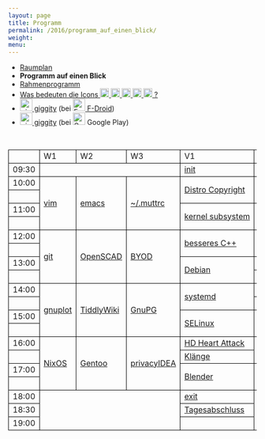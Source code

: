 ```yaml
---
layout: page
title: Programm
permalink: /2016/programm_auf_einen_blick/
weight:
menu:
---
```

<style type="text/css">
table {
border-collapse:collapse;
}
table td{
border:1px solid #000000;
padding-left:  8px;
padding-right: 8px;
}
</style>

* <a href="../programm_raumplan/">Raumplan</a>
* <span style="font-weight: bold;">Programm auf einen Blick</span>
* <a href="../programm_rahmen/">Rahmenprogramm</a>
* <a href="../programm_was_bedeuten_die_icons">Was bedeuten die Icons <img height="18" width="18" src="../../images/workshop.svg"> <img height="18" width="18" src="../../images/talk.svg"> <img height="18" width="18" src="../../images/talk2.svg"> <img height="18" width="18" src="../../images/lightning.svg"> <img height="18" width="18" src="../../images/lpic.svg"> ?</a>
* <a href="https://f-droid.org/repository/browse/?fdid=net.gaast.giggity" target="_blank"><img height="25" src="../../images/giggity.png" alt="giggity-Logo" title="giggity-Logo" />&nbsp;giggity</a> (bei
<a href="https://f-droid.org/" target="_blank"><img height="25" src="../../images/fdroid.png" alt="F-Droid-Logo" title="F-Droid-Logo" />&nbsp;F-Droid</a>)
* <a href="https://play.google.com/store/apps/details?id=net.gaast.giggity" target="_blank"><img height="25" src="../../images/giggity.png" alt="giggity-Logo" title="giggity-Logo" />&nbsp;giggity</a> (bei
<img height="25" src="../../images/googleplay.png" alt="Google-Play-Logo" title="Google-Play-Logo" />&nbsp;Google Play)

<p><br/></p>

<table>

<tr><td></td><td>W1</td><td>W2</td><td>W3</td><td>V1</td><td>V2</td><td>V3</td><td>V4</td><td>Observatorium</td><td>LPIC</td><td>Teckids</td><td></td></tr>

<tr><td>09:30</td>
<td colspan="3"></td>
<td>            <a class="talk2" href="../programm/tuebix-init">init</a></td>
<td colspan="6"></td>
<td>09:30</td></tr>

<tr><td>10:00</td>
<td rowspan="4"><a class="work"></a><a href="../programm/toni-zimmer-vim-fuer-nicht-mehr-beginner-und-noch-nicht-fortgeschrittene">vim</a></td>
<td rowspan="4"><a class="work"></a><a href="../programm/david-elias-kuenstle-gnu-emacs-101">emacs</a></td>
<td rowspan="4"><a class="work"></a><a href="../programm/sven-guckes-mutt-konfigurieren/">~/.muttrc</a></td>
<td rowspan="2"><a class="talk"></a><a href="../programm/carsten-emde-warum-ist-es-fast-unmoeglich-eine-linux-distribution-weiterzugeben">Distro Copyright</a></td>
<td rowspan="2"><a class="talk"></a><a href="../programm/olaf-flebbe-docker-docker-docker">Docker</a></td>
<td rowspan="2"><a class="talk"></a><a href="../programm/cornelius-koelbel-open-source-mehr-faktor-authentifizierung-mit-privacyidea">privacyIDEA</a></td>
<td rowspan="2"><a class="talk"></a><a href="../programm/janko-dietzsch-statistik-mit-r">Statistik&nbsp;mit&nbsp;R</a></td>
<td rowspan="5">&nbsp;</td>
<td rowspan="4">&nbsp;</td>
<td rowspan="16"><a class="work"></a><a href="../../kinder/">Teckids</a></td>
<td>10:00</td></tr>

<tr><td>&nbsp;</td><td></td></tr>

<tr><td>11:00</td>
<td rowspan="2"><a class="talk"></a><a href="../programm/arnd-bergmann-maintaining-a-large-linux-kernel-subsystem">kernel&nbsp;subsystem</a></td>
<td rowspan="2"><a class="talk"></a><a href="../programm/holger-gantikow-der-wal-im-windkanal-docker-container-fuer-scientific-computing">Docker und Scientific Computing</a></td>
<td rowspan="2"><a class="talk"></a><a href="../programm/robert-scheck-mein-erstes-selbstgebautes-rpm-paket">RPM</a></td>
<td rowspan="2"><a class="talk"></a><a href="../programm/roland-imme-xelatex-fuer-praesentationen">XeLaTeX</a></td>
<td>11:00</td></tr>

<tr><td>&nbsp;</td><td></td></tr>

<tr><td>12:00</td>
<td rowspan="4"><a class="work"></a><a href="../programm/knut-franke-fit-for-git">git</a></td>
<td rowspan="4"><a class="work"></a><a href="../programm/klaus-knopper-3d-konstruktion-und-3d-druck-mit-openscad-und-slic3r">OpenSCAD</a></td>
<td rowspan="4"><a class="work"></a><a href="../programm/felix-bauer-byod-ota-deanonymisierung">BYOD</a></td>
<td rowspan="2"><a class="talk"></a><a href="../programm/rainer-grimm-15-tipps-fuer-besseres-cplusplus-oder-warum-es-nur-10-wurden">besseres C++</a></td>
<td rowspan="2"><a class="talk"></a><a href="../programm/sebastian-klingberg-high-performance-computing-mit-docker">HPC mit Docker</a></td>
<td rowspan="4"><a class="light"></a><a href="../programm_raumplan#firstlightningtalk">Lightning Talks</a></td>
<td            ><a class="talk"></a><a href="../programm/wolfgang-engelmann-mit-lyx-master-doktorarbeit-schreiben">LyX</a></td>
<td rowspan="4"><a class="lpic"></a><a href="../../lpic/">LPIC</a></td>
<td>12:00</td></tr>

<tr><td></td>
<td            ><a class="talk"></a><a href="../programm/frederik-milkau-das-php-framework-typo3-flow">TYPO3 Flow</a></td>
<td            ><a class="talk" href="../programm/ruth-und-daniel-gottschall-cornelia-heinitz-das-tuebinger-80cm-teleskop/">Teleskop</a></td>
<td></td></tr>

<tr><td>13:00</td>
<td rowspan="2"><a class="talk"></a><a href="../programm/andreas-mundt-debian-fuer-ein-und-umsteiger">Debian</a></td>
<td            ><a class="talk"></a><a href="../programm/adrian-reber-container-migration-using-criu-and-lxc">CRIU and LXC</a></td>
<td            ><a class="talk"></a><a href="../programm/friedrich-strohmaier-andy-kuestner-open-source-software-beim-freien-radio-wueste-welle">Wüste&nbsp;Welle</a></td>
<td            ><a class="talk" href="../programm/ruth-und-daniel-gottschall-cornelia-heinitz-das-tuebinger-80cm-teleskop/">Teleskop</a></td>
<td>13:00</td></tr>

<tr><td></td>
<td            ><a class="talk"></a><a href="../programm/udo-seidel-quo-vadis-linux">Quo&nbsp;vadis&nbsp;Linux?!?</a></td>
<td            ><a class="talk"></a><a href="../programm/justin-humm-freifunk">Freifunk</a></td>
<td rowspan="10">&nbsp;</td>
<td></td></tr>

<tr><td>14:00</td>
<td rowspan="4"><a class="work"></a><a href="../programm/harald-koenig-gnuplot-ein-bild-sagt-mehr-als-1000-zahlen">gnuplot</a></td>
<td rowspan="4"><a class="work"></a><a href="../programm/matthias-windrich-tiddlywiki-das-wiki-fuer-die-hosentasche">TiddlyWiki</a></td>
<td rowspan="4"><a class="work"></a><a href="../programm/michael-weiss-e-mail-verschluesselung-mittels-gnupg-und-das-web-of-trust">GnuPG</a></td>
<td rowspan="2"><a class="talk"></a><a href="../programm/jonas-genannt-systemd-fuer-admins">systemd</a></td>
<td            ><a class="talk"></a><a href="../programm/joachim-schiele-nixos-als-guest-in-lxc-systemd-nspawn-docker-verwenden">NixOS</a></td>
<td rowspan="2"><a class="light"></a><a href="../programm/lugs-und-co-var-log-lug">/var/log/LUG</a></td>
<td rowspan="2"><a class="talk"></a><a href="../programm/frank-schiebel-wlan-an-der-schule">WLAN&nbsp;an&nbsp;der&nbsp;Schule</a></td>
<td rowspan="4"><a class="lpic"></a><a href="../../lpic/">LPIC</a></td>
<td>14:00</td></tr>

<tr><td></td>
<td            ><a class="talk"></a><a href="../programm/matthias-beyer-nixos-als-desktop-os-ein-erfahrungsbericht">NixOS&nbsp;als&nbsp;Desktop-OS</a></td>
<td></td></tr>

<tr><td>15:00</td>
<td rowspan="2"><a class="talk"></a><a href="../programm/robert-scheck-selinux-bitte-nicht-deaktivieren">SELinux</a></td>
<td rowspan="2"><a class="talk"></a><a href="../programm/reiner-schlotte-hadoops-secure-mode-fluch-oder-segen">Hadoops&nbsp;'secure&nbsp;mode'</a></td>
<td rowspan="2"><a class="light"></a><a href="../programm_raumplan#lightningtalkssecondblock">Lightning Talks</a></td>
<td rowspan="2"><a class="talk"></a><a href="../programm/anselm-kruis-kinder-computerzeitbegrenzung-und-new-style-daemons">PC-Zeitbegrenzung</a></td>
<td>15:00</td></tr>

<tr><td>&nbsp;</td><td></td></tr>

<tr><td>16:00</td>
<td rowspan="4"><a class="work"></a><a href="../programm/paul-seitz-webdienste-unter-nixos">NixOS</a></td>
<td rowspan="4"><a class="work"></a><a href="../programm/mark-schmidt-gentoo-installparty">Gentoo</a></td>
<td rowspan="4"><a class="work"></a><a href="../programm/cornelius-koelbel-serverfarm-mit-zentral-verwaltetem-zweiten-faktor-absichern">privacyIDEA</a></td>
<td            ><a class="talk"></a><a href="../programm/felix-bauer-hard-disk-heart-attack">HD&nbsp;Heart&nbsp;Attack</a></td>
<td rowspan="2"><a class="talk"></a><a href="../programm/olaf-flebbe-hadoop-distribution-selber-machen">Hadoop&nbsp;Distribution</a></td>
<td rowspan="2"><a class="work"></a><a href="../programm/michael-weiss-keysigning-party">Keysigning Party</a></td>
<td rowspan="2"><a class="talk"></a><a href="../programm/sascha-kaupp-zocken-unter-linux"><del>Zocken&nbsp;unter&nbsp;Linux</del></a></td>
<td rowspan="4">&nbsp;</td>
<td>16:00</td></tr>

<tr><td></td>
<td            ><a class="talk"></a><a href="../programm/ingo-blechschmidt-physik-der-klaenge-experimente-mit-linux-bordmitteln">Klänge</a></td>
<td></td></tr>

<tr><td>17:00</td>
<td rowspan="2"><a class="talk"></a><a href="../programm/thomas-dinges-blender-inside-out">Blender</a></td>
<td rowspan="2"><a class="talk"></a><a href="../programm/peter-hrenka-korrektheit-von-programmen-beweisen-mit-coq">Coq</a></td>
<td rowspan="2"><a class="talk"></a><a href="../programm/stefan-baur-linux-und-x2go-ein-effektiver-und-guenstiger-schutz-vor-ransomware-auf-windows-systemen">X2Go</a></td>
<td            ><a class="talk"></a><a href="../programm/vinzenz-rosenkranz-was-ist-owncloud-und-wieso">owncloud</a></td>
<td>17:00</td></tr>

<tr><td>&nbsp;</td>
<td            ><a class="talk"></a><a href="../programm/robert-scheck-mein-eigener-jabber-server-mit-prosody">Jabber-Server</a></td>
<td></td></tr>


<tr><td>18:00</td>
<td colspan="3" rowspan="3"></td>
<td>            <a class="talk2" href="../programm/tuebix-exit">exit</a></td>
<td colspan="3" rowspan="3"></td>
<td colspan="2" rowspan="3"> </td>
<td>18:00</td></tr>

<tr><td>18:30</td>
<td            ><a class="talk" href="../programm/ingo-blechschmidt-das-geheimnis-der-zahl-5/">Tagesabschluss</a></td>
<td            ><a class="talk" href="../programm/ruth-und-daniel-gottschall-cornelia-heinitz-das-tuebinger-80cm-teleskop/">Teleskop</a></td>
<td>18:30</td></tr>

<tr><td>19:00</td>
<td>&nbsp;</td>
<td            ><a class="talk" href="../programm/ruth-und-daniel-gottschall-cornelia-heinitz-das-tuebinger-80cm-teleskop/">Teleskop</a></td>
<td>19:00</td></tr>

</table>
